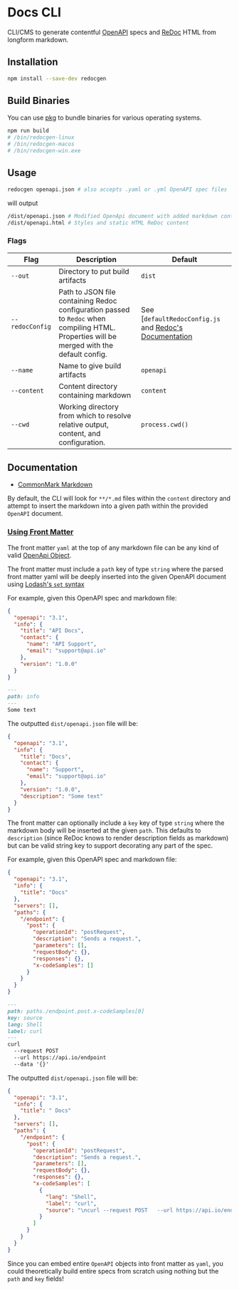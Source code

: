 # Docs CLI

CLI/CMS to generate contentful [OpenAPI](http://spec.openapis.org/oas/v3.0.2#openapi-specification) specs and [ReDoc](https://github.com/Redocly/redoc) HTML from longform markdown.

## Installation

```sh
npm install --save-dev redocgen
```

## Build Binaries

You can use [pkg](https://www.npmjs.com/package/pkg) to bundle binaries for various operating systems.

```sh
npm run build
# /bin/redocgen-linux
# /bin/redocgen-macos
# /bin/redocgen-win.exe
```

## Usage

```sh
redocgen openapi.json # also accepts .yaml or .yml OpenAPI spec files
```

will output

```sh
/dist/openapi.json # Modified OpenApi document with added markdown content
/dist/openapi.html # Styles and static HTML ReDoc content
```

### Flags

| Flag| Description| Default|
| - | - | - |
| `--out`         | Directory to put build artifacts| `dist`|
| `--redocConfig` | Path to JSON file containing Redoc configuration passed to `Redoc` when compiling HTML. Properties will be merged with the default config. | See [`defaultRedocConfig.js` and [Redoc's Documentation](https://github.com/Redocly/redoc#redoc-options-object)|
| `--name`        | Name to give build artifacts| `openapi`|
| `--content`     | Content directory containing markdown|`content`|
| `--cwd`         | Working directory from which to resolve relative output, content, and configuration.| `process.cwd()`|


## Documentation

- [CommonMark Markdown](https://commonmark.org/)

By default, the CLI will look for `**/*.md` files within the `content` directory and attempt to insert the markdown into a given path within the provided `OpenAPI` document.

### [Using Front Matter](https://www.npmjs.com/package/front-matter)

The front matter `yaml` at the top of any markdown file can be any kind of valid [OpenApi Object](http://spec.openapis.org/oas/v3.0.2#openapi-specification).

The front matter must include a `path` key of type `string` where the parsed front matter yaml will be deeply inserted into the given OpenAPI document using [Lodash's `set` syntax](https://lodash.com/docs/4.17.15#set)

For example, given this OpenAPI spec and markdown file:

```json
{
  "openapi": "3.1",
  "info": {
    "title": "API Docs",
    "contact": {
      "name": "API Support",
      "email": "support@api.io"
    },
    "version": "1.0.0"
  }
}
```

```md
---
path: info
---
Some text
```

The outputted `dist/openapi.json` file will be:

```json
{
  "openapi": "3.1",
  "info": {
    "title": "Docs",
    "contact": {
      "name": "Support",
      "email": "support@api.io"
    },
    "version": "1.0.0",
    "description": "Some text"
  }
}
```

The front matter can optionally include a `key` key of type `string` where the markdown body will be inserted at the given `path`. This defaults to `description` (since ReDoc knows to render description fields as markdown) but can be valid string key to support decorating any part of the spec.

For example, given this OpenAPI spec and markdown file:

```json
{
  "openapi": "3.1",
  "info": {
    "title": "Docs"
  },
  "servers": [],
  "paths": {
    "/endpoint": {
      "post": {
        "operationId": "postRequest",
        "description": "Sends a request.",
        "parameters": [],
        "requestBody": {},
        "responses": {},
        "x-codeSamples": []
      }
    }
  }
}
```

```md
---
path: paths./endpoint.post.x-codeSamples[0]
key: source
lang: Shell
label: curl
---
curl
  --request POST
  --url https://api.io/endpoint
  --data '{}'
```

The outputted `dist/openapi.json` file will be:

```json
{
  "openapi": "3.1",
  "info": {
    "title": " Docs"
  },
  "servers": [],
  "paths": {
    "/endpoint": {
      "post": {
        "operationId": "postRequest",
        "description": "Sends a request.",
        "parameters": [],
        "requestBody": {},
        "responses": {},
        "x-codeSamples": [
          {
            "lang": "Shell",
            "label": "curl",
            "source": "\ncurl --request POST   --url https://api.io/endpoint   --data '{}'\n"
          }
        ]
      }
    }
  }
}
```

Since you can embed entire `OpenAPI` objects into front matter as `yaml`, you could theoretically build entire specs from scratch using nothing but the `path` and `key` fields!

